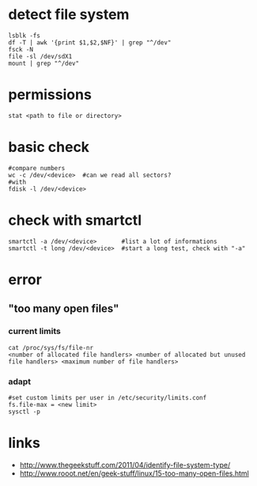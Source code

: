 # detect file system

```
lsblk -fs
df -T | awk '{print $1,$2,$NF}' | grep "^/dev"
fsck -N
file -sl /dev/sdX1
mount | grep "^/dev"
```

# permissions

```
stat <path to file or directory>
```

# basic check

```
#compare numbers
wc -c /dev/<device>  #can we read all sectors?
#with
fdisk -l /dev/<device>
```

# check with smartctl

```
smartctl -a /dev/<device>       #list a lot of informations
smartctl -t long /dev/<device>  #start a long test, check with "-a"
```

# error

## "too many open files"

### current limits

    cat /proc/sys/fs/file-nr
    <number of allocated file handlers> <number of allocated but unused file handlers> <maximum number of file handlers>

### adapt

    #set custom limits per user in /etc/security/limits.conf
    fs.file-max = <new limit>
    sysctl -p

# links

* http://www.thegeekstuff.com/2011/04/identify-file-system-type/
* http://www.rooot.net/en/geek-stuff/linux/15-too-many-open-files.html
